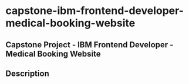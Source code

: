 # capstone-ibm-frontend-developer-medical-booking-website

## Capstone Project - IBM Frontend Developer - Medical Booking Website

## Description

